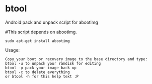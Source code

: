 btool
=====

Android pack and unpack script for abootimg

#This script depends on abootimg.

````
sudo apt-get install abootimg
````


Usage:
````
Copy your boot or recovery image to the base directory and type:
btool -u to unpack your ramdisk for editing 
btool -p pack your image back up
btool -c to delete everything
or btool -h for this help text :P
````